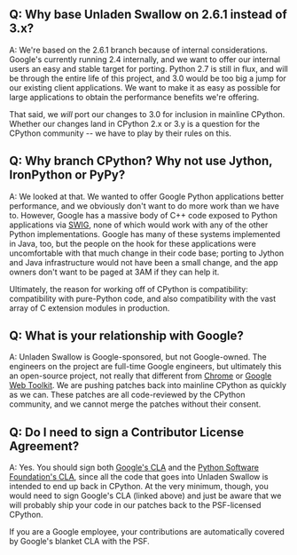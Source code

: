 ## Q: Why base Unladen Swallow on 2.6.1 instead of 3.x? ##

A: We're based on the 2.6.1 branch because of internal considerations. Google's currently running 2.4 internally, and we want to offer our internal users an easy and stable target for porting. Python 2.7 is still in flux, and will be through the entire life of this project, and 3.0 would be too big a jump for our existing client applications. We want to make it as easy as possible for large applications to obtain the performance benefits we're offering.

That said, we _will_ port our changes to 3.0 for inclusion in mainline CPython. Whether our changes land in CPython 2.x or 3.y is a question for the CPython community -- we have to play by their rules on this.

## Q: Why branch CPython? Why not use Jython, IronPython or PyPy? ##

A: We looked at that. We wanted to offer Google Python applications better performance, and we obviously don't want to do more work than we have to. However, Google has a massive body of C++ code exposed to Python applications via [SWIG](http://www.swig.org), none of which would work with any of the other Python implementations. Google has many of these systems implemented in Java, too, but the people on the hook for these applications were uncomfortable with that much change in their code base; porting to Jython and Java infrastructure would not have been a small change, and the app owners don't want to be paged at 3AM if they can help it.

Ultimately, the reason for working off of CPython is compatibility: compatibility with pure-Python code, and also compatibility with the vast array of C extension modules in production.

## Q: What is your relationship with Google? ##

A: Unladen Swallow is Google-sponsored, but not Google-owned. The engineers on the project are full-time Google engineers, but ultimately this an open-source project, not really that different from [Chrome](http://code.google.com/chromium/) or [Google Web Toolkit](http://code.google.com/webtoolkit/). We are pushing patches back into mainline CPython as quickly as we can. These patches are all code-reviewed by the CPython community, and we cannot merge the patches without their consent.

## Q: Do I need to sign a Contributor License Agreement? ##

A: Yes. You should sign both [Google's CLA](http://code.google.com/legal/individual-cla-v1.0.html) and the [Python Software Foundation's CLA](http://www.python.org/psf/contrib/contrib-form/), since all the code that goes into Unladen Swallow is intended to end up back in CPython. At the very minimum, though, you would need to sign Google's CLA (linked above) and just be aware that we will probably ship your code in our patches back to the PSF-licensed CPython.

If you are a Google employee, your contributions are automatically covered by Google's blanket CLA with the PSF.